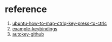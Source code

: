 
# reference

1. [ubuntu-how-to-map-ctrlq-key-press-to-ctrlc](https://itectec.com/ubuntu/ubuntu-how-to-map-ctrlq-key-press-to-ctrlc-event/)
2. [example-keybindings](https://github.com/madslundt/keybindings)
3. [autokey-github](https://autokey.github.io/)


